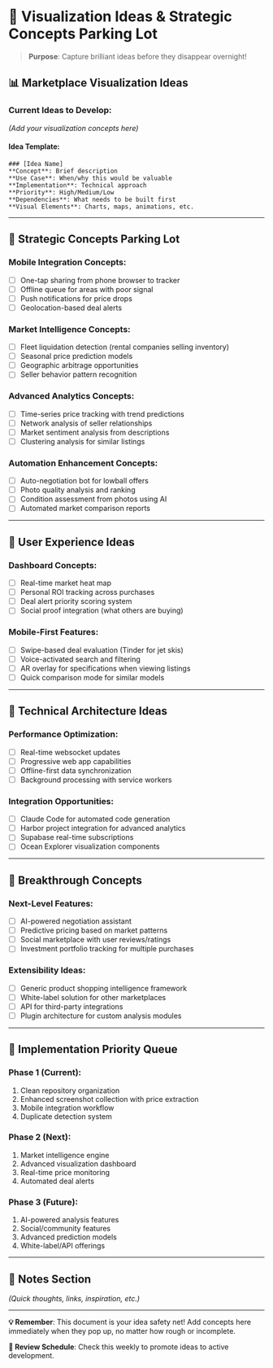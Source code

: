 # 🎨 Visualization Ideas & Strategic Concepts Parking Lot

> **Purpose**: Capture brilliant ideas before they disappear overnight!

## 📊 **Marketplace Visualization Ideas**

### **Current Ideas to Develop:**
*(Add your visualization concepts here)*

#### **Idea Template:**
```
### [Idea Name]
**Concept**: Brief description
**Use Case**: When/why this would be valuable  
**Implementation**: Technical approach
**Priority**: High/Medium/Low
**Dependencies**: What needs to be built first
**Visual Elements**: Charts, maps, animations, etc.
```

---

## 🧠 **Strategic Concepts Parking Lot**

### **Mobile Integration Concepts:**
- [ ] One-tap sharing from phone browser to tracker
- [ ] Offline queue for areas with poor signal
- [ ] Push notifications for price drops
- [ ] Geolocation-based deal alerts

### **Market Intelligence Concepts:**
- [ ] Fleet liquidation detection (rental companies selling inventory)
- [ ] Seasonal price prediction models
- [ ] Geographic arbitrage opportunities
- [ ] Seller behavior pattern recognition

### **Advanced Analytics Concepts:**
- [ ] Time-series price tracking with trend predictions
- [ ] Network analysis of seller relationships
- [ ] Market sentiment analysis from descriptions
- [ ] Clustering analysis for similar listings

### **Automation Enhancement Concepts:**
- [ ] Auto-negotiation bot for lowball offers
- [ ] Photo quality analysis and ranking
- [ ] Condition assessment from photos using AI
- [ ] Automated market comparison reports

---

## 🎯 **User Experience Ideas**

### **Dashboard Concepts:**
- [ ] Real-time market heat map
- [ ] Personal ROI tracking across purchases
- [ ] Deal alert priority scoring system
- [ ] Social proof integration (what others are buying)

### **Mobile-First Features:**
- [ ] Swipe-based deal evaluation (Tinder for jet skis)
- [ ] Voice-activated search and filtering
- [ ] AR overlay for specifications when viewing listings
- [ ] Quick comparison mode for similar models

---

## 🔧 **Technical Architecture Ideas**

### **Performance Optimization:**
- [ ] Real-time websocket updates
- [ ] Progressive web app capabilities
- [ ] Offline-first data synchronization
- [ ] Background processing with service workers

### **Integration Opportunities:**
- [ ] Claude Code for automated code generation
- [ ] Harbor project integration for advanced analytics
- [ ] Supabase real-time subscriptions
- [ ] Ocean Explorer visualization components

---

## 💎 **Breakthrough Concepts**

### **Next-Level Features:**
- [ ] AI-powered negotiation assistant
- [ ] Predictive pricing based on market patterns
- [ ] Social marketplace with user reviews/ratings
- [ ] Investment portfolio tracking for multiple purchases

### **Extensibility Ideas:**
- [ ] Generic product shopping intelligence framework
- [ ] White-label solution for other marketplaces
- [ ] API for third-party integrations
- [ ] Plugin architecture for custom analysis modules

---

## 🚀 **Implementation Priority Queue**

### **Phase 1 (Current):**
1. Clean repository organization
2. Enhanced screenshot collection with price extraction
3. Mobile integration workflow
4. Duplicate detection system

### **Phase 2 (Next):**
1. Market intelligence engine
2. Advanced visualization dashboard
3. Real-time price monitoring
4. Automated deal alerts

### **Phase 3 (Future):**
1. AI-powered analysis features
2. Social/community features
3. Advanced prediction models
4. White-label/API offerings

---

## 📝 **Notes Section**
*(Quick thoughts, links, inspiration, etc.)*

---

**💡 Remember**: This document is your idea safety net! Add concepts here immediately when they pop up, no matter how rough or incomplete.

**🔄 Review Schedule**: Check this weekly to promote ideas to active development.
